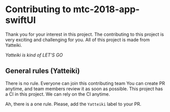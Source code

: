 # Contributing to mtc-2018-app-swiftUI

Thank you for your interest in this project. The contributing to this project is very exciting and challenging for you.
All of this project is made from Yatteiki.

*Yatteiki is kind of LET'S GO*

## General rules (Yatteiki)

There is no rule. Everyone can join this contributing team
You can create PR anytime, and team members review it as soon as possible.
This project has a CI in this project. We can rely on the CI anytime.

Ah, there is a one rule. Please, add the `Yatteiki` label to your PR.

